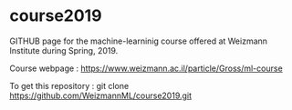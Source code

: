 # course2019

GITHUB page for the machine-learninig course offered at Weizmann Institute during Spring, 2019. 

Course webpage : https://www.weizmann.ac.il/particle/Gross/ml-course

To get this repository : git clone https://github.com/WeizmannML/course2019.git
